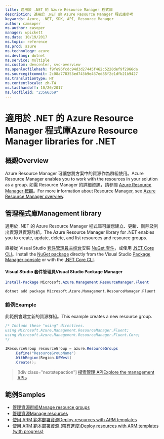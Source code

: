 ```yaml
---
title: 適用於 .NET 的 Azure Resource Manager 程式庫
description: 適用於 .NET 的 Azure Resource Manager 程式庫參考
keywords: Azure, .NET, SDK, API, Resource Manager
author: camsoper
ms.author: casoper
manager: wpickett
ms.date: 10/19/2017
ms.topic: reference
ms.prod: azure
ms.technology: azure
ms.devlang: dotnet
ms.service: multiple
ms.custom: devcenter, svc-overview
ms.openlocfilehash: f9fe96fcdc94d3d27445f462c5220def9f2966da
ms.sourcegitcommit: 2c08a778353ed743b9e437ed85f2e1dfb21b9427
ms.translationtype: HT
ms.contentlocale: zh-TW
ms.lasthandoff: 10/26/2017
ms.locfileid: "23566369"
---
```

# <a name="azure-resource-manager-libraries-for-net"></a><span data-ttu-id="72bda-104">適用於 .NET 的 Azure Resource Manager 程式庫</span><span class="sxs-lookup"><span data-stu-id="72bda-104">Azure Resource Manager libraries for .NET</span></span>

## <a name="overview"></a><span data-ttu-id="72bda-105">概觀</span><span class="sxs-lookup"><span data-stu-id="72bda-105">Overview</span></span>

<span data-ttu-id="72bda-106">Azure Resource Manager 可讓您將方案中的資源作為群組使用。</span><span class="sxs-lookup"><span data-stu-id="72bda-106">Azure Resource Manager enables you to work with the resources in your solution as a group.</span></span>  <span data-ttu-id="72bda-107">如需 Resource Manager 的詳細資訊，請參閱 [Azure Resource Manager 概觀](https://docs.microsoft.com/azure/azure-resource-manager/resource-group-overview)。</span><span class="sxs-lookup"><span data-stu-id="72bda-107">For more information about Resource Manager, see [Azure Resource Manager overview](https://docs.microsoft.com/azure/azure-resource-manager/resource-group-overview).</span></span>

## <a name="management-library"></a><span data-ttu-id="72bda-108">管理程式庫</span><span class="sxs-lookup"><span data-stu-id="72bda-108">Management library</span></span>

<span data-ttu-id="72bda-109">適用於 .NET 的 Azure Resource Manager 程式庫可讓您建立、更新、刪除及列出資源與資源群組。</span><span class="sxs-lookup"><span data-stu-id="72bda-109">The Azure Resource Manager library for .NET enables you to create, update, delete, and list resources and resource groups.</span></span>

<span data-ttu-id="72bda-110">直接從 Visual Studio [套件管理員主控台][PackageManager]安裝 [NuGet 套件](https://www.nuget.org/packages/Microsoft.Azure.Management.ResourceManager.Fluent)，或使用 [.NET Core CLI][DotNetCLI]。</span><span class="sxs-lookup"><span data-stu-id="72bda-110">Install the [NuGet package](https://www.nuget.org/packages/Microsoft.Azure.Management.ResourceManager.Fluent) directly from the Visual Studio [Package Manager console][PackageManager] or with the [.NET Core CLI][DotNetCLI].</span></span>

#### <a name="visual-studio-package-manager"></a><span data-ttu-id="72bda-111">Visual Studio 套件管理員</span><span class="sxs-lookup"><span data-stu-id="72bda-111">Visual Studio Package Manager</span></span>

```powershell
Install-Package Microsoft.Azure.Management.ResourceManager.Fluent
```

```bash
dotnet add package Microsoft.Azure.Management.ResourceManager.Fluent
```

### <a name="example"></a><span data-ttu-id="72bda-112">範例</span><span class="sxs-lookup"><span data-stu-id="72bda-112">Example</span></span>

<span data-ttu-id="72bda-113">此範例會建立新的資源群組。</span><span class="sxs-lookup"><span data-stu-id="72bda-113">This example creates a new resource group.</span></span>

```csharp
/* Include these "using" directives.
using Microsoft.Azure.Management.ResourceManager.Fluent;
using Microsoft.Azure.Management.ResourceManager.Fluent.Core;
*/

IResourceGroup resourceGroup = azure.ResourceGroups
    .Define("ResourceGroupName")
    .WithRegion(Region.USWest)
    .Create();
```

> [!div class="nextstepaction"]
> [<span data-ttu-id="72bda-114">探索管理 API</span><span class="sxs-lookup"><span data-stu-id="72bda-114">Explore the management APIs</span></span>](/dotnet/api/overview/azure/resources/management)


## <a name="samples"></a><span data-ttu-id="72bda-115">範例</span><span class="sxs-lookup"><span data-stu-id="72bda-115">Samples</span></span>

* [<span data-ttu-id="72bda-116">管理資源群組</span><span class="sxs-lookup"><span data-stu-id="72bda-116">Manage resource groups</span></span>](https://github.com/Azure-Samples/resources-dotnet-manage-resource-group)
* [<span data-ttu-id="72bda-117">管理資源</span><span class="sxs-lookup"><span data-stu-id="72bda-117">Manage resources</span></span>](https://github.com/Azure-Samples/resources-dotnet-manage-resource)
* [<span data-ttu-id="72bda-118">使用 ARM 範本部署資源</span><span class="sxs-lookup"><span data-stu-id="72bda-118">Deploy resources with ARM templates</span></span>](https://github.com/Azure-Samples/resources-dotnet-deploy-using-arm-template)
* [<span data-ttu-id="72bda-119">使用 ARM 範本部署資源 (帶有進度)</span><span class="sxs-lookup"><span data-stu-id="72bda-119">Deploy resources with ARM templates (with progress)</span></span>](https://github.com/Azure-Samples/resources-dotnet-deploy-using-arm-template-with-progress)


[PackageManager]: https://docs.microsoft.com/nuget/tools/package-manager-console
[DotNetCLI]: https://docs.microsoft.com/dotnet/core/tools/dotnet-add-package
